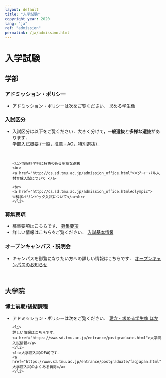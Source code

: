 ```yaml
---
layout: default
title: "入学試験"
copyright_year: 2020
lang: "ja"
ref: "admission"
permalink: /ja/admission.html
---
```


<h1 class="nav4">入学試験</h1>

<section>
  <h2>学部</h2>
  <h3>アドミッション・ポリシー</h3>

  <ul>
    <li>アドミッション・ポリシーは次をご覧ください．
    <a href="https://www.tmu.ac.jp/entrance/faculty/admission_policy/system_design.html">求める学生像 </a>
    </li>
  </ul>

  <h3>入試区分</h3>
  <ul>
    <li>入試区分は以下をご覧ください．大きく分けて，<b>一般選抜</b>と<b>多様な選抜</b>があります．<br>
    <a href="https://www.tmu.ac.jp/entrance/faculty/outline.html">学部入試概要 (一般，推薦・AO，特別選抜）</a>
    </li>
    <p>&nbsp;</p>

    <li>情報科学科に特色のある多様な選抜
    <br>
    <a href="http://cs.sd.tmu.ac.jp/admission_office.html">※グローバル人材育成入試について </a>

    <br>
    <a href="http://cs.sd.tmu.ac.jp/admission_office.html#olympic">
    ※科学オリンピック入試について</a><br>
    </li>
  </ul>

  <h3>募集要項</h3>
  <ul>
    <li> 募集要項はこちらです．
    <a href="https://www.tmu.ac.jp/entrance/faculty/outline/application_guideline.html"> 募集要項</a>
    </li>
    <li> 詳しい情報はこちらをご覧ください．
    <a href="https://www.tmu.ac.jp/entrance/faculty/index.html"> 入試基本情報</a>   </li>
  </ul>


  <h3 id="open_c">オープンキャンパス・説明会</h3>
  <ul>
    <li> キャンパスを御覧になりたい方への詳しい情報はこちらです．
    <a href="https://www.tmu.ac.jp/entrance/faculty/open_campus.html"> オープンキャンパスのお知らせ</a>
  </ul>
  <br>

  <h2>大学院</h2>

  <h3>博士前期/後期課程</h3>

  <ul>
    <li>アドミッション・ポリシーは次をご覧ください．
    <a href="https://www.tmu.ac.jp/entrance/graduate/admission_policy/sd.html">理念・求める学生像 ほか</a>
    </li>

    <li>
    詳しい情報はこちらです．
    <a href="https://www.sd.tmu.ac.jp/entrance/postgraduate.html">大学院入試情報</a>
    </li>
    <li>大学院入試のFAQです．
    <a href="https://www.sd.tmu.ac.jp/entrance/postgraduate/faqjapan.html">
    大学院入試のよくある質問</a>
    </li>
  </ul>
</section>
